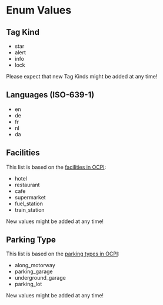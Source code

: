 # Enum Values

## Tag Kind

- star
- alert
- info
- lock

Please expect that new Tag Kinds might be added at any time!

## Languages (ISO-639-1)

- en
- de
- fr
- nl
- da

## Facilities

This list is based on the [facilities in OCPI](https://github.com/ocpi/ocpi/blob/master/mod_locations.asciidoc#mod_locations_facility_enum):

- hotel
- restaurant
- cafe
- supermarket
- fuel_station
- train_station

New values might be added at any time!

## Parking Type

This list is based on the [parking types in OCPI](https://github.com/ocpi/ocpi/blob/master/mod_locations.asciidoc#mod_locations_parkingtype_enum):

- along_motorway
- parking_garage
- underground_garage
- parking_lot

New values might be added at any time!